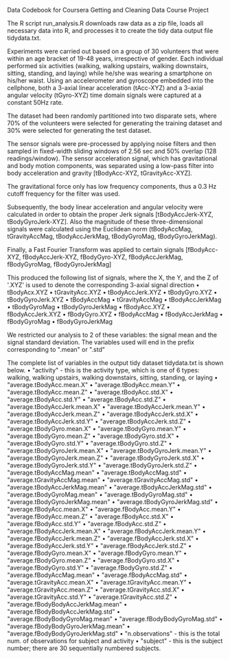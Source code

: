 Data Codebook for Coursera Getting and Cleaning Data Course Project

The R script run_analysis.R downloads raw data as a zip file, loads all necessary data into R, and processes it to create the tidy data output file tidydata.txt.

Experiments were carried out based on a group of 30 volunteers that were within an age bracket of 19-48 years, irrespective of gender. 
Each individual performed six activities (walking, walking upstairs, walking downstairs, sitting, standing, and laying) while he/she was wearing a smartphone on his/her waist. 
Using an accelerometer and gyroscope embedded into the cellphone, both a 3-axial linear acceleration (tAcc-XYZ) and a 3-axial angular velocity (tGyro-XYZ) time domain signals were captured at a constant 50Hz rate. 

The dataset had been randomly partitioned into two disparate sets, where 70% of the volunteers were selected for generating the training dataset and 30% were selected for generating the test dataset.

The sensor signals were pre-processed by applying noise filters and then sampled in fixed-width sliding windows of 2.56 sec and 50% overlap (128 readings/window). The sensor acceleration signal, which has gravitational and body motion components, was separated using a low-pass filter into body acceleration and gravity [tBodyAcc-XYZ, tGravityAcc-XYZ]. 

The gravitational force only has low frequency components, thus a 0.3 Hz cutoff frequency for the filter was used.

Subsequently, the body linear acceleration and angular velocity were calculated in order to obtain the proper Jerk signals [tBodyAccJerk-XYZ, tBodyGyroJerk-XYZ]. Also the magnitude of these three-dimensional signals were calculated using the Euclidean norm (tBodyAccMag, tGravityAccMag, tBodyAccJerkMag, tBodyGyroMag, tBodyGyroJerkMag).

Finally, a Fast Fourier Transform was applied to certain signals [fBodyAcc-XYZ, fBodyAccJerk-XYZ, fBodyGyro-XYZ, fBodyAccJerkMag, fBodyGyroMag, fBodyGyroJerkMag]

This produced the following list of signals, where the X, the Y, and the Z of '.XYZ' is used to denote the corresponding 3-axial signal direction
•	tBodyAcx.XYZ
•	tGravityAcc.XYZ
•	tBodyAccJerk.XYZ
•	tBodyGyro.XYZ
•	tBodyGyroJerk.XYZ
•	tBodyAccMag
•	tGravityAccMag
•	tBodyAccJerkMag
•	tBodyGyroMag
•	tBodyGyroJerkMag
•	fBodyAcc.XYZ
•	fBodyAccJerk.XYZ
•	fBodyGyro.XYZ
•	fBodyAccMag
•	fBodyAccJerkMag
•	fBodyGyroMag
•	fBodyGyroJerkMag

We restricted our analysis to 2 of these variables: the signal mean and the signal standard deviation. The variables used will end in the prefix corresponding to ".mean" or ".std"

The complete list of variables in the output tidy dataset tidydata.txt is shown below.
•	"activity" - this is the activity type, which is one of 6 types: walking, walking upstairs, walking downstairs, sitting, standing, or laying
•	"average.tBodyAcc.mean.X"
•	"average.tBodyAcc.mean.Y"
•	"average.tBodyAcc.mean.Z"
•	"average.tBodyAcc.std.X"
•	"average.tBodyAcc.std.Y"
•	"average.tBodyAcc.std.Z"
•	"average.tBodyAccJerk.mean.X"
•	"average.tBodyAccJerk.mean.Y"
•	"average.tBodyAccJerk.mean.Z"
•	"average.tBodyAccJerk.std.X"
•	"average.tBodyAccJerk.std.Y"
•	"average.tBodyAccJerk.std.Z"
•	"average.tBodyGyro.mean.X"
•	"average.tBodyGyro.mean.Y"
•	"average.tBodyGyro.mean.Z"
•	"average.tBodyGyro.std.X"
•	"average.tBodyGyro.std.Y"
•	"average.tBodyGyro.std.Z"
•	"average.tBodyGyroJerk.mean.X"
•	"average.tBodyGyroJerk.mean.Y"
•	"average.tBodyGyroJerk.mean.Z"
•	"average.tBodyGyroJerk.std.X"
•	"average.tBodyGyroJerk.std.Y"
•	"average.tBodyGyroJerk.std.Z"
•	"average.tBodyAccMag.mean"
•	"average.tBodyAccMag.std"
•	"average.tGravityAccMag.mean"
•	"average.tGravityAccMag.std"
•	"average.tBodyAccJerkMag.mean"
•	"average.tBodyAccJerkMag.std"
•	"average.tBodyGyroMag.mean"
•	"average.tBodyGyroMag.std"
•	"average.tBodyGyroJerkMag.mean"
•	"average.tBodyGyroJerkMag.std"
•	"average.fBodyAcc.mean.X"
•	"average.fBodyAcc.mean.Y"
•	"average.fBodyAcc.mean.Z"
•	"average.fBodyAcc.std.X"
•	"average.fBodyAcc.std.Y"
•	"average.fBodyAcc.std.Z"
•	"average.fBodyAccJerk.mean.X"
•	"average.fBodyAccJerk.mean.Y"
•	"average.fBodyAccJerk.mean.Z"
•	"average.fBodyAccJerk.std.X"
•	"average.fBodyAccJerk.std.Y"
•	"average.fBodyAccJerk.std.Z"
•	"average.fBodyGyro.mean.X"
•	"average.fBodyGyro.mean.Y"
•	"average.fBodyGyro.mean.Z"
•	"average.fBodyGyro.std.X"
•	"average.fBodyGyro.std.Y"
•	"average.fBodyGyro.std.Z"
•	"average.fBodyAccMag.mean"
•	"average.fBodyAccMag.std"
•	"average.tGravityAcc.mean.X"
•	"average.tGravityAcc.mean.Y"
•	"average.tGravityAcc.mean.Z"
•	"average.tGravityAcc.std.X"
•	"average.tGravityAcc.std.Y"
•	"average.tGravityAcc.std.Z"
•	"average.fBodyBodyAccJerkMag.mean"
•	"average.fBodyBodyAccJerkMag.std"
•	"average.fBodyBodyGyroMag.mean"
•	"average.fBodyBodyGyroMag.std"
•	"average.fBodyBodyGyroJerkMag.mean"
•	"average.fBodyBodyGyroJerkMag.std"
•	"n.observations" - this is the total num. of observations for subject and activity
•	"subject" - this is the subject number; there are 30 sequentially numbered subjects.
